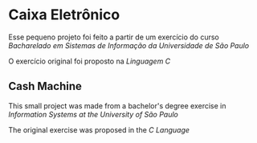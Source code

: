 # Caixa Eletrônico


Esse pequeno projeto foi feito a partir de um exercício do curso *Bacharelado em Sistemas de Informação da Universidade de São Paulo* 

O exercício original foi proposto na *Linguagem C*

## Cash Machine 


This small project was made from a bachelor's degree exercise in *Information Systems at the University of São Paulo*

The original exercise was proposed in the *C Language*
